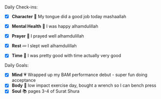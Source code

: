 Daily Check-ins:
- [x] **Character** :tongue: My tongue did a good job today mashaallah
- [x] **Mental Health** :thought_balloon: I was happy alhamdulillah
- [x] **Prayer** :pray: I prayed well alhamdulillah
- [x] **Rest** :zzz: I slept well alhamdulillah
- [x] **Time** :iphone: I was pretty good with time actually very good



Daily Goals:
- [x] **Mind** :heartpulse: Wrapped up my BAM performance debut - super fun doing acceptance
- [x] **Body** :dancer: low impact exercise day, bought a wrench so I can bench press
- [x] **Soul** :books: pages 3-4 of Surat Shura
